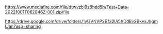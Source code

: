 https://www.mediafire.com/file/dtwvzbj9s8hdd5h/Test+Data-20221001T062046Z-001.zip/file

https://drive.google.com/drive/folders/1yUVNVP2Bf32lA5hDdBv2BkvxJhgmIJan?usp=sharing


